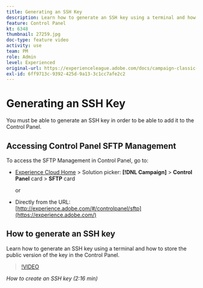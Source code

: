 ```yaml
---
title: Generating an SSH Key
description: Learn how to generate an SSH key using a terminal and how to store the public version of the key in the Control Panel.
feature: Control Panel
kt: 6348
thumbnail: 27259.jpg
doc-type: feature video
activity: use
team: PM
role: Admin
level: Experienced
original-url: https://experienceleague.adobe.com/docs/campaign-classic-learn/tutorials/administrating/control-panel-acc/generate-ssh-key.html
exl-id: 6ff9713c-9392-425d-9a13-3c1cc7afe2c2
---
```

# Generating an SSH Key

You must be able to generate an SSH key in order to be able to add it to the Control Panel.

## Accessing Control Panel SFTP Management

To access the SFTP Management in Control Panel, go to:

* [Experience Cloud Home](https://experience.adobe.com/#/home) > Solution picker: **[!DNL Campaign]** > **Control Panel** card > **SFTP** card
  
  or
* Directly from the URL: [http://experience.adobe.com/#/controlpanel/sftp](https://experience.adobe.com/)

## How to generate an SSH key

Learn how to generate an SSH key using a terminal and how to store the public version of the key in the Control Panel.

>[!VIDEO](https://video.tv.adobe.com/v/27259?quality=12)

*How to create an SSH key (2:16 min)*
